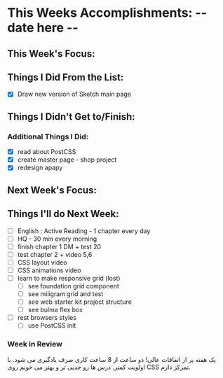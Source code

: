# This Weeks Accomplishments: -- date here --

## This Week's Focus:

## Things I Did From the List:
- [x] Draw new version of Sketch main page
## Things I Didn't Get to/Finish:

### Additional Things I Did:
- [x] read about PostCSS
- [x] create master page - shop project
- [x] redesign apapy
## Next Week's Focus:

## Things I'll do Next Week:
- [ ] English : Active Reading - 1 chapter every day
- [ ] HQ - 30 min every morning
- [ ] finish chapter 1 DM + test 20
- [ ] test chapter 2 + video 5,6
- [ ] CSS layout video
- [ ] CSS animations video
- [ ] learn to make responsive grid (lost)
  - [ ] see foundation grid component
  - [ ] see miligram grid and test
  - [ ] see web starter kit project structure
  - [ ] see bulma flex box
- [ ] rest browsers styles
  - [ ] use PostCSS init

### Week in Review
یک هفته پر از اتفاقات عالی!
دو ساعت از 8 ساعت کاری صرف یادگیری می شود. با اولویت کمتر.
درس ها رو جدیی تر و بهتر می خونم
روی CSS تمرکز دارم.

